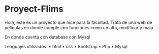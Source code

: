 # Proyect-Flims
<p>Hola, este es un proyecto que hice para la facultad. Trata de una web de películas en donde cumple con funciones como un alta, modificar y maja.</p>
 
En donde cuenta con database con Mysql 

Lenguajes utilizados: 
•	html
•	css
•	Bootstrap
•	Php
•	Mysql
